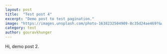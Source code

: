 ```yaml
---
layout: post
title:  "Test post 4"
excerpt: "Demo post to test pagination."
image: "https://images.unsplash.com/photo-1638232504909-8c35d24ae469?&w=1740&q=80"
category: test
author: gouravkhunger
---
```


Hi, demo post 2.